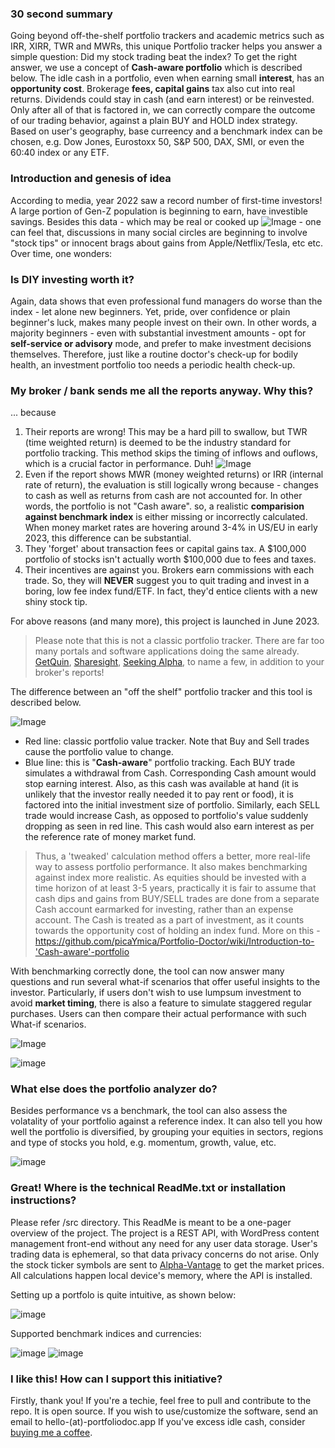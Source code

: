 ### 30 second summary
Going beyond off-the-shelf portfolio trackers and academic metrics such as IRR, XIRR, TWR and MWRs, this unique Portfolio tracker helps you answer a simple question: Did my stock trading beat the index? To get the right answer, we use a concept of **Cash-aware portfolio** which is described below. The idle cash in a portfolio, even when earning small **interest**, has an **opportunity cost**. Brokerage **fees, capital gains** tax also cut into real returns. Dividends could stay in cash (and earn interest) or be reinvested. Only after all of that is factored in, we can correctly compare the outcome of our trading behavior, against a plain BUY and HOLD index strategy. Based on user's geography, base curreency and a benchmark index can be chosen, e.g. Dow Jones, Eurostoxx 50, S&P 500, DAX, SMI, or even the 60:40 index or any ETF. 

### Introduction and genesis of idea
According to media, year 2022 saw a record number of first-time investors! A large portion of Gen-Z population is beginning to earn, have investible savings. Besides this data - which may be real or cooked up ![Image](https://user-images.githubusercontent.com/20066864/243864065-292f45a0-8d9f-4091-963b-ec8aee2791c9.png) - one can feel that, discussions in many social circles are beginning to involve "stock tips" or innocent brags about gains from Apple/Netflix/Tesla, etc etc. Over time, one wonders:

### Is DIY investing worth it?

Again, data shows that even professional fund managers do worse than the index - let alone new beginners. Yet, pride, over confidence or plain beginner's luck, makes many people invest on their own. In other words, a majority beginners - even with substantial investment amounts - opt for **self-service or advisory** mode, and prefer to make investment decisions themselves. Therefore, just like a routine doctor's check-up for bodily health, an investment portfolio too needs a periodic health check-up.

### My broker / bank sends me all the reports anyway. Why this?

... because
1. Their reports are wrong! This may be a hard pill to swallow, but TWR (time weighted return) is deemed to be the industry standard for portfolio tracking. This method skips the timing of inflows and ouflows, which is a crucial factor in performance. Duh!  ![Image](https://user-images.githubusercontent.com/20066864/243864329-9cc0cc55-bd70-4fc0-bd2d-0f714a5a063f.png)
2. Even if the report shows MWR (money weighted returns) or IRR (internal rate of return), the evaluation is still logically wrong because - changes to cash as well as returns from cash are not accounted for. In other words, the portfolio is not "Cash aware". so, a realistic **comparision against benchmark index** is either missing or incorrectly calculated. When money market rates are hovering around 3-4% in US/EU in early 2023, this difference can be substantial.
3. They 'forget' about transaction fees or capital gains tax. A $100,000 portfolio of stocks isn't actually worth $100,000 due to fees and taxes.
4. Their incentives are against you. Brokers earn commissions with each trade. So, they will **NEVER** suggest you to quit trading and invest in a boring, low fee index fund/ETF. In fact, they'd entice clients with a new shiny stock tip.

For above reasons (and many more), this project is launched in June 2023.

> Please note that this is not a classic portfolio tracker. There are far too many portals and software applications doing the same already. [GetQuin](getquin.com), [Sharesight](https://www.sharesight.com), [Seeking Alpha](https://seekingalpha.com), to name a few, in addition to your broker's reports!

The difference between an "off the shelf" portfolio tracker and this tool is described below. 

![Image](https://user-images.githubusercontent.com/20066864/243858729-5bbe9e64-e845-442c-8245-cb283704abda.png)

- Red line: classic portfolio value tracker. Note that Buy and Sell trades cause the portfolio value to change. 
- Blue line: this is "**Cash-aware**" portfolio tracking. Each BUY trade simulates a withdrawal from Cash. Corresponding Cash amount would stop earning interest. Also, as this cash was available at hand (it is unlikely that the investor really needed it to pay rent or food), it is factored into the initial investment size of portfolio. Similarly, each SELL trade would increase Cash, as opposed to portfolio's value suddenly dropping as seen in red line. This cash would also earn interest as per the reference rate of money market fund. 

> Thus, a 'tweaked' calculation method offers a better, more real-life way to assess portfolio performance. It also makes benchmarking against index more realistic. As equities should be invested with a time horizon of at least 3-5 years, practically it is fair to assume that cash dips and gains from BUY/SELL trades are done from a separate Cash account earmarked for investing, rather than an expense account. The Cash is treated as a part of investment, as it counts towards the opportunity cost of holding an index fund. More on this - https://github.com/picaYmica/Portfolio-Doctor/wiki/Introduction-to-'Cash-aware'-portfolio 

With benchmarking correctly done, the tool can now answer many questions and run several what-if scenarios that offer useful insights to the investor. Particularly, if users don't wish to use lumpsum investment to avoid **market timing**, there is also a feature to simulate staggered regular purchases. Users can then compare their actual performance with such What-if scenarios.

![Image](https://user-images.githubusercontent.com/20066864/243866423-378681d8-fa5b-4a51-8afd-931c68faca28.png)

![image](https://github.com/picaYmica/Portfolio-Doctor/assets/20066864/4a9c993f-2d32-4691-a3bb-404d3311db0c)

### What else does the portfolio analyzer do?

Besides performance vs a benchmark, the tool can also assess the volatality of your portfolio against a reference index. It can also tell you how well the portfolio is diversified, by grouping your equities in sectors, regions and type of stocks you hold, e.g. momentum, growth, value, etc.

![image](https://github.com/TechStuff2020/CashPlus-Portfolio/assets/20066864/86be045f-a60b-407f-abe2-f72c150ea922)

### Great! Where is the technical ReadMe.txt or installation instructions?

Please refer /src directory. This ReadMe is meant to be a one-pager overview of the project. The project is a REST API, with WordPress content management front-end without any need for any user data storage. User's trading data is ephemeral, so that data privacy concerns do not arise. Only the stock ticker symbols are sent to [Alpha-Vantage](https://www.alphavantage.co/#about) to get the market prices. All calculations happen local device's memory, where the API is installed.

Setting up a portfolo is quite intuitive, as shown below: 

![image](https://github.com/TechStuff2020/Portfolio-Doctor/assets/20066864/2da5dc15-5f68-4c6d-a6b9-fb856d2ed551)

Supported benchmark indices and currencies:

![image](https://github.com/TechStuff2020/Portfolio-Doctor/assets/20066864/70482d6a-cb58-4d72-9ad2-4782b3c7d28f) ![image](https://github.com/TechStuff2020/Portfolio-Doctor/assets/20066864/6ee5e464-9ba8-4e9b-a437-2114a48e3fc3)

### I like this! How can I support this initiative? 

Firstly, thank you! If you're a techie, feel free to pull and contribute to the repo. It is open source. If you wish to use/customize the software, send an email to hello-(at)-portfoliodoc.app If you've excess idle cash, consider [buying me a coffee](https://www.buymeacoffee.com/githubtech2020). 

